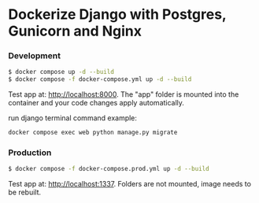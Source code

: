 # Dockerize Django with Postgres, Gunicorn and Nginx

### Development

```sh
$ docker compose up -d --build
$ docker compose -f docker-compose.yml up -d --build
```

Test app at: [http://localhost:8000](http://localhost:8000). The "app" folder is mounted into the container and your code changes apply automatically.

run django terminal command example:
```sh
docker compose exec web python manage.py migrate
```

### Production

```sh
$ docker compose -f docker-compose.prod.yml up -d --build
```

Test app at: [http://localhost:1337](http://localhost:1337). Folders are not mounted, image needs to be rebuilt.
